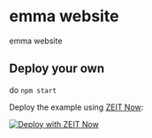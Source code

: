 # emma website

emma website

## Deploy your own

do `npm start`

Deploy the example using [ZEIT Now](https://zeit.co/now):

[![Deploy with ZEIT Now](https://zeit.co/button)](https://zeit.co/import/project?template=https://github.com/notkanbaru/site)
